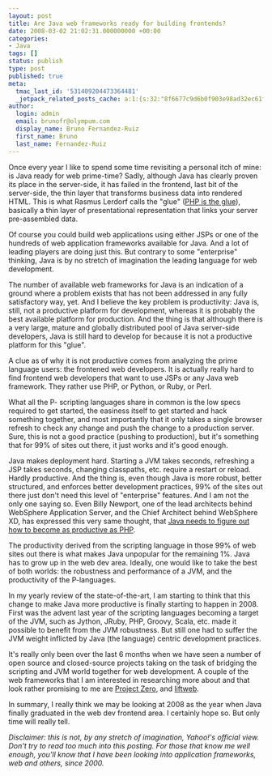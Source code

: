 ```yaml
---
layout: post
title: Are Java web frameworks ready for building frontends?
date: 2008-03-02 21:02:31.000000000 +00:00
categories:
- Java
tags: []
status: publish
type: post
published: true
meta:
  tmac_last_id: '531409204473364481'
  _jetpack_related_posts_cache: a:1:{s:32:"8f6677c9d6b0f903e98ad32ec61f8deb";a:2:{s:7:"expires";i:1415077341;s:7:"payload";a:3:{i:0;a:1:{s:2:"id";i:16;}i:1;a:1:{s:2:"id";i:36;}i:2;a:1:{s:2:"id";i:10;}}}}
author:
  login: admin
  email: brunofr@olympum.com
  display_name: Bruno Fernandez-Ruiz
  first_name: Bruno
  last_name: Fernandez-Ruiz
---
```


Once every year I like to spend some time revisiting a personal itch
of mine: is Java ready for web prime-time? Sadly, although Java has
clearly proven its place in the server-side, it has failed in the
frontend, last bit of the server-side, the thin layer that transforms
business data into rendered HTML. This is what Rasmus Lerdorf calls
the "glue" (<a
href="http://www.php.net/manual/en/faq.installation.php#faq.installation.apache2"
title="PHP is the glue">PHP is the glue</a>), basically a thin layer
of presentational representation that links your server pre-assembled
data.

<p>Of course you could build web applications using either JSPs or one of the hundreds of web application frameworks available for Java. And a lot of leading players are doing just this. But contrary to some "enterprise" thinking, Java is by no stretch of imagination the leading language for web development.</p>
<p>The number of available web frameworks for Java is an indication of a ground where a problem exists that has not been addressed in any fully satisfactory way, yet. And I believe the key problem is productivity: Java is, still, not a productive platform for development, whereas it is probably the best available platform for production. And the thing is that although there is a very large, mature and globally distributed pool of Java server-side developers, Java is still hard to develop for because it is not a productive platform for this "glue".</p>
<p>A clue as of why it is not productive comes from analyzing the prime language users: the frontened web developers. It is actually really hard to find frontend web developers that want to use JSPs or any Java web framework. They rather use PHP, or Python, or Ruby, or Perl.</p>
<p>What all the P- scripting languages share in common is the low specs required to get started, the easiness itself to get started and hack something together, and most importantly that it only takes a single browser refresh to check any change and push the change to a production server. Sure, this is not a good practice (pushing to production), but it's something that for 99% of sites out there, it just works and it's good enough.</p>
<p>Java makes deployment hard. Starting a JVM takes seconds, refreshing a JSP takes seconds, changing classpaths, etc. require a restart or reload. Hardly productive. And the thing is, even though Java is more robust, better structured, and enforces better development practices, 99% of the sites out there just don't need this level of "enterprise" features. And I am not the only one saying so. Even Billy Newport, one of the lead architects behind WebSphere Application Server, and the Chief Architect behind WebSphere XD, has expressed this very same thought, that <a href="http://weblogs.java.net/blog/bnewport/archive/2006/06/java_versus_php.html" title="Billy Newport on PHP">Java needs to figure out how to become as productive as PHP</a>.</p>
<p>The productivity derived from the scripting language in those 99% of web sites out there is what makes Java unpopular for the remaining 1%. Java has to grow up in the web dev area. Ideally, one would like to take the best of both worlds: the robustness and performance of a JVM, and the productivity of the P-languages.</p>
<p>In my yearly review of the state-of-the-art, I am starting to think that this change to make Java more productive is finally starting to happen in 2008. First was the advent last year of the scripting languages becoming a target of the JVM, such as Jython, JRuby, PHP, Groovy, Scala, etc. made it possible to benefit from the JVM robustness. But still one had to suffer the JVM weight inflicted by Java (the language) centric development practices.</p>
<p>It's really only been over the last 6 months when we have seen a number of open source and closed-source projects taking on the task of bridging the scripting and JVM world together for web development. A couple of the web frameworks that I am interested in researching more about and that look rather promising to me are <a href="http://www.projectzero.org/" title="Project Zero">Project Zero</a>, and <a href="http://code.google.com/p/liftweb/" title="Lift web framework">liftweb</a>.</p>
<p>In summary, I really think we may be looking at 2008 as the year when Java finally graduated in the web dev frontend area. I certainly hope so. But only time will really tell.</p>
<p><span style="font-style: italic" class="Apple-style-span">Disclaimer: this is not, by any stretch of imagination, Yahoo!'s official view. Don't try to read too much into this posting. For those that know me well enough, you'll know that I have been looking into application frameworks, web and others, since 2000.</span></p>
